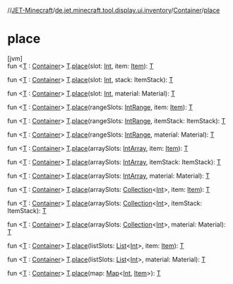//[JET-Minecraft](../../../index.md)/[de.jet.minecraft.tool.display.ui.inventory](../index.md)/[Container](index.md)/[place](place.md)

# place

[jvm]\
fun &lt;[T](place.md) : [Container](index.md)&gt; [T](place.md).[place](place.md)(slot: [Int](https://kotlinlang.org/api/latest/jvm/stdlib/kotlin/-int/index.html), item: [Item](../../de.jet.minecraft.tool.display.item/-item/index.md)): [T](place.md)

fun &lt;[T](place.md) : [Container](index.md)&gt; [T](place.md).[place](place.md)(slot: [Int](https://kotlinlang.org/api/latest/jvm/stdlib/kotlin/-int/index.html), stack: ItemStack): [T](place.md)

fun &lt;[T](place.md) : [Container](index.md)&gt; [T](place.md).[place](place.md)(slot: [Int](https://kotlinlang.org/api/latest/jvm/stdlib/kotlin/-int/index.html), material: Material): [T](place.md)

fun &lt;[T](place.md) : [Container](index.md)&gt; [T](place.md).[place](place.md)(rangeSlots: [IntRange](https://kotlinlang.org/api/latest/jvm/stdlib/kotlin.ranges/-int-range/index.html), item: [Item](../../de.jet.minecraft.tool.display.item/-item/index.md)): [T](place.md)

fun &lt;[T](place.md) : [Container](index.md)&gt; [T](place.md).[place](place.md)(rangeSlots: [IntRange](https://kotlinlang.org/api/latest/jvm/stdlib/kotlin.ranges/-int-range/index.html), itemStack: ItemStack): [T](place.md)

fun &lt;[T](place.md) : [Container](index.md)&gt; [T](place.md).[place](place.md)(rangeSlots: [IntRange](https://kotlinlang.org/api/latest/jvm/stdlib/kotlin.ranges/-int-range/index.html), material: Material): [T](place.md)

fun &lt;[T](place.md) : [Container](index.md)&gt; [T](place.md).[place](place.md)(arraySlots: [IntArray](https://kotlinlang.org/api/latest/jvm/stdlib/kotlin/-int-array/index.html), item: [Item](../../de.jet.minecraft.tool.display.item/-item/index.md)): [T](place.md)

fun &lt;[T](place.md) : [Container](index.md)&gt; [T](place.md).[place](place.md)(arraySlots: [IntArray](https://kotlinlang.org/api/latest/jvm/stdlib/kotlin/-int-array/index.html), itemStack: ItemStack): [T](place.md)

fun &lt;[T](place.md) : [Container](index.md)&gt; [T](place.md).[place](place.md)(arraySlots: [IntArray](https://kotlinlang.org/api/latest/jvm/stdlib/kotlin/-int-array/index.html), material: Material): [T](place.md)

fun &lt;[T](place.md) : [Container](index.md)&gt; [T](place.md).[place](place.md)(arraySlots: [Collection](https://kotlinlang.org/api/latest/jvm/stdlib/kotlin.collections/-collection/index.html)&lt;[Int](https://kotlinlang.org/api/latest/jvm/stdlib/kotlin/-int/index.html)&gt;, item: [Item](../../de.jet.minecraft.tool.display.item/-item/index.md)): [T](place.md)

fun &lt;[T](place.md) : [Container](index.md)&gt; [T](place.md).[place](place.md)(arraySlots: [Collection](https://kotlinlang.org/api/latest/jvm/stdlib/kotlin.collections/-collection/index.html)&lt;[Int](https://kotlinlang.org/api/latest/jvm/stdlib/kotlin/-int/index.html)&gt;, itemStack: ItemStack): [T](place.md)

fun &lt;[T](place.md) : [Container](index.md)&gt; [T](place.md).[place](place.md)(arraySlots: [Collection](https://kotlinlang.org/api/latest/jvm/stdlib/kotlin.collections/-collection/index.html)&lt;[Int](https://kotlinlang.org/api/latest/jvm/stdlib/kotlin/-int/index.html)&gt;, material: Material): [T](place.md)

fun &lt;[T](place.md) : [Container](index.md)&gt; [T](place.md).[place](place.md)(listSlots: [List](https://kotlinlang.org/api/latest/jvm/stdlib/kotlin.collections/-list/index.html)&lt;[Int](https://kotlinlang.org/api/latest/jvm/stdlib/kotlin/-int/index.html)&gt;, item: [Item](../../de.jet.minecraft.tool.display.item/-item/index.md)): [T](place.md)

fun &lt;[T](place.md) : [Container](index.md)&gt; [T](place.md).[place](place.md)(listSlots: [List](https://kotlinlang.org/api/latest/jvm/stdlib/kotlin.collections/-list/index.html)&lt;[Int](https://kotlinlang.org/api/latest/jvm/stdlib/kotlin/-int/index.html)&gt;, material: Material): [T](place.md)

fun &lt;[T](place.md) : [Container](index.md)&gt; [T](place.md).[place](place.md)(map: [Map](https://kotlinlang.org/api/latest/jvm/stdlib/kotlin.collections/-map/index.html)&lt;[Int](https://kotlinlang.org/api/latest/jvm/stdlib/kotlin/-int/index.html), [Item](../../de.jet.minecraft.tool.display.item/-item/index.md)&gt;): [T](place.md)
